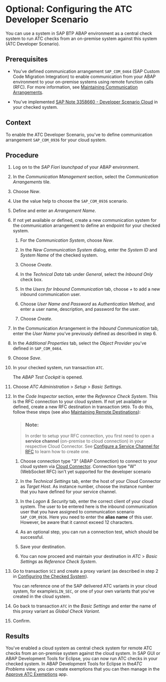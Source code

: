 <!-- loio3943c74328df43ad9a1fd22c39882aae -->

# Optional: Configuring the ATC Developer Scenario

You can use a system in SAP BTP ABAP environment as a central check system to run ATC checks from an on-premise system against this system \(ATC Developer Scenario\).



<a name="loio3943c74328df43ad9a1fd22c39882aae__prereq_hzn_gys_zyb"/>

## Prerequisites

-   You’ve defined communication arrangement `SAP_COM_0464` \(SAP Custom Code Migration Integration\) to enable communication from your ABAP environment to your on-premise systems using remote function calls \(RFC\). For more information, see [Maintaining Communication Arrangements](maintaining-communication-arrangements-7849aa4.md).

-   You’ve implemented [SAP Note 3358660 - Developer Scenario Cloud](https://me.sap.com/notes/3358660/E) in your checked system.



## Context

To enable the ATC Developer Scenario, you've to define communication arrangement `SAP_COM_0936` for your cloud system.



## Procedure

1.  Log on to the *SAP Fiori launchpad* of your ABAP environment.

2.  In the *Communication Management* section, select the *Communication Arrangements* tile.

3.  Choose *New*.

4.  Use the value help to choose the `SAP_COM_0936` scenario.

5.  Define and enter an *Arrangement Name*.

6.  If not yet available or defined, create a new communication system for the communication arrangement to define an endpoint for your checked system.

    1.  For the *Communication System*, choose *New*.

    2.  In the *New Communication System* dialog, enter the *System ID* and *System Name* of the checked system.

    3.  Choose *Create*.

    4.  In the *Technical Data* tab under *General*, select the *Inbound Only* check box.

    5.  In the *Users for Inbound Communication* tab, choose *\+* to add a new inbound communication user.

    6.  Choose *User Name and Password* as *Authentication Method*, and enter a user name, description, and password for the user.

    7.  Choose *Create*.


7.  In the Communication Arrangement in the *Inbound Communication* tab, enter the *User Name* you’ve previously defined as described in step 6.

8.  In the *Additional Properties* tab, select the *Object Provider* you’ve defined in `SAP_COM_0464`.

9.  Choose *Save*.

10. In your checked system, run transaction `ATC`.

    The *ABAP Test Cockpit* is opened.

11. Choose *ATC Administration* \> *Setup* \> *Basic Settings*.

12. In the *Code Inspector* section, enter the *Reference Check System*. This is the RFC connection to your cloud system. If not yet available or defined, create a new RFC destination in transaction `SM59`. To do this, follow these steps \(see also [Maintaining Remote Destinations](https://help.sap.com/docs/ABAP_PLATFORM_NEW/8f3819b0c24149b5959ab31070b64058/488965b484b84e6fe10000000a421937.html)\):

    > ### Note:  
    > In order to setup your RFC connection, you first need to open a **service channel** \(on-premise to cloud connection\) in your respective Cloud Connector. See [Configure a Service Channel for RFC](https://help.sap.com/docs/connectivity/sap-btp-connectivity-cf/configure-service-channel-for-rfc?version=Cloud) to learn how to create one.

    1.  Choose connection type "3" \(ABAP Connection\) to connect to your cloud system via [Cloud Connector](https://help.sap.com/docs/connectivity/sap-btp-connectivity-cf/cloud-connector?version=Cloud). Connection type "W" \(WebSocket RFC\) isn't yet supported for the developer scenario

    2.  In the *Technical Settings* tab, enter the host of your Cloud Connector as *Target Host*. As instance number, choose the instance number that you have defined for your service channel.

    3.  In the *Logon & Security* tab, enter the correct client of your cloud system. The user to be entered here is the inbound communication user that you have assigned to communication scenario `SAP_COM_0936`. Here you need to enter the **alias name** of this user. However, be aware that it cannot exceed 12 characters.

    4.  As an optional step, you can run a connection test, which should be successful.

    5.  Save your destination.

    6.  You can now proceed and maintain your destination in *ATC* \> *Basic Settings* as *Reference Check System*.


13. Go to transaction `SCI` and create a proxy variant \(as described in step 2 in [Configuring the Checked System](https://help.sap.com/docs/ABAP_PLATFORM_NEW/ba879a6e2ea04d9bb94c7ccd7cdac446/17eb1a1d504442b3ad438451197b937b.html)\).

    You can reference one of the SAP delivered ATC variants in your cloud system, for example`SLIN_SEC`, or one of your own variants that you've created in the cloud system.

14. Go back to transaction `ATC` in the *Basic Settings* and enter the name of this proxy variant as *Global Check Variant*.

15. Confirm.




<a name="loio3943c74328df43ad9a1fd22c39882aae__result_snj_hct_zyb"/>

## Results

You've enabled a cloud system as central check system for remote ATC checks from an on-premise system against the cloud system. In SAP GUI or ABAP Development Tools for Eclipse, you can now run ATC checks in your checked system. In ABAP Development Tools for Eclipse in the*ATC Problems* view, you can create exemptions that you can then manage in the [Approve ATC Exemptions](https://help.sap.com/docs/btp/sap-business-technology-platform/approve-atc-exemptions) app.

